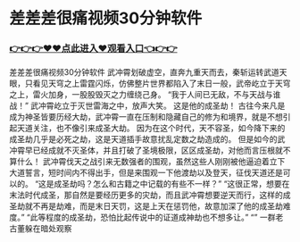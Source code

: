 # 差差差很痛视频30分钟软件

### <a href="https://github.com/xinfue/dunp/issues/2">👉👉👉♥♥点此进入♥观看入口👈👉👉</a>

差差差很痛视频30分钟软件
武冲霄划破虚空，直奔九重天而去，秦斩运转武道天眼，只看见天穹之上雷霆闪烁，仿佛整片世界都陷入了末日一般，武帝屹立于天穹之上，雷火加身，一股股毁灭之力缠绕己身。
    “我于人间已无敌，不与天战与谁战！”
    武冲霄屹立于灭世雷海之中，放声大笑。
    这是他的成圣劫！
    古往今来凡是成为神圣皆要历经大劫，武冲霄一直在压制和隐藏自己的修为和境界，就是不想引起天道关注，也不像引来成圣大劫。
    因为在这个时代，天不容圣，如今降下来的成圣劫几乎是必死之劫，这是天道插手故意扰乱定数之劫造成的。
    但是如今的武冲霄早已经成就不灭圣体，并且打破了圣境极限，区区成圣劫，对他而言压根就不算什么！
    武冲霄伐天之战引来无数强者的围观，虽然这些人刚刚被他逼迫着立下大道誓言，短时间内不得出手，但是来围观一下他渡劫以及登天，征伐天道还是可以的。
    “这是成圣劫吗？怎么和古籍之中记载的有些不一样？”
    “这很正常，想要在末法时代成圣，那自然是要经历更多的灾劫，而且武冲霄想要逆天而行，这样的成圣劫就不再是劫难，而是末日天罚，这是上天在惩罚他，故意加深了他的成圣劫难度。”
    “此等程度的成圣劫，恐怕比起传说中的证道成神劫也不想多让。”
    “”
    一群老古董躲在暗处观察
